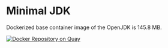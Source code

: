 # Minimal JDK

Dockerized base container image of the OpenJDK is 145.8 MB.

[![Docker Repository on Quay](https://quay.io/repository/aeonproject/openjdk-jdk/status "Docker Repository on Quay")](https://quay.io/repository/aeonproject/openjdk-jdk)
